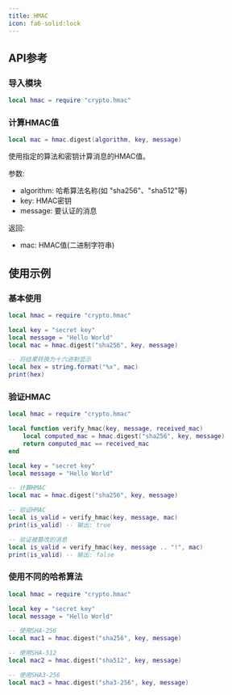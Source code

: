 ```yaml
---
title: HMAC
icon: fa6-solid:lock
---
```

## API参考

### 导入模块

```lua
local hmac = require "crypto.hmac"
```

### 计算HMAC值

```lua
local mac = hmac.digest(algorithm, key, message)
```

使用指定的算法和密钥计算消息的HMAC值。

参数:
- algorithm: 哈希算法名称(如 "sha256"、"sha512"等)
- key: HMAC密钥
- message: 要认证的消息

返回:
- mac: HMAC值(二进制字符串)

## 使用示例

### 基本使用

```lua
local hmac = require "crypto.hmac"

local key = "secret key"
local message = "Hello World"
local mac = hmac.digest("sha256", key, message)

-- 将结果转换为十六进制显示
local hex = string.format("%x", mac)
print(hex)
```

### 验证HMAC

```lua
local hmac = require "crypto.hmac"

local function verify_hmac(key, message, received_mac)
    local computed_mac = hmac.digest("sha256", key, message)
    return computed_mac == received_mac
end

local key = "secret key"
local message = "Hello World"

-- 计算HMAC
local mac = hmac.digest("sha256", key, message)

-- 验证HMAC
local is_valid = verify_hmac(key, message, mac)
print(is_valid) -- 输出: true

-- 验证被篡改的消息
local is_valid = verify_hmac(key, message .. "!", mac)
print(is_valid) -- 输出: false
```

### 使用不同的哈希算法

```lua
local hmac = require "crypto.hmac"

local key = "secret key"
local message = "Hello World"

-- 使用SHA-256
local mac1 = hmac.digest("sha256", key, message)

-- 使用SHA-512
local mac2 = hmac.digest("sha512", key, message)

-- 使用SHA3-256
local mac3 = hmac.digest("sha3-256", key, message)
```
